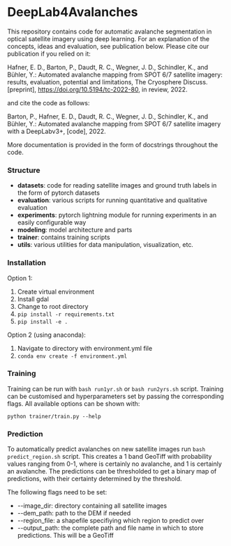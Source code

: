 # DeepLab4Avalanches
This repository contains code for automatic avalanche segmentation in optical satellite imagery using deep learning. For an explanation of the concepts, ideas and evaluation, see publication below. Please cite our publication if you relied on it:

Hafner, E. D., Barton, P., Daudt, R. C., Wegner, J. D., Schindler, K., and Bühler, Y.: Automated avalanche mapping from SPOT 6/7 satellite imagery: results, evaluation, potential and limitations, The Cryosphere Discuss. [preprint], https://doi.org/10.5194/tc-2022-80, in review, 2022.

and cite the code as follows:

Barton, P., Hafner, E. D., Daudt, R. C., Wegner, J. D., Schindler, K., and Bühler, Y.: Automated avalanche mapping from SPOT 6/7 satellite imagery with a DeepLabv3+, [code], 2022.


More documentation is provided in the form of docstrings throughout the code.

### Structure

* **datasets**: code for reading satellite images and ground truth labels in the form of pytorch datasets
* **evaluation**: various scripts for running quantitative and qualitative evaluation
* **experiments**: pytorch lightning module for running experiments in an easily configurable way
* **modeling**: model architecture and parts
* **trainer**: contains training scripts
* **utils**: various utilities for data manipulation, visualization, etc.

### Installation
Option 1:
1. Create virtual environment
2. Install gdal
3. Change to root directory
4. `pip install -r requirements.txt`
5. `pip install -e .`

Option 2 (using anaconda):
1. Navigate to directory with environment.yml file
2. `conda env create -f environment.yml` 

### Training

Training can be run with  `bash run1yr.sh` or `bash run2yrs.sh` script. Training can be customised and hyperparameters set by passing the corresponding flags. All available options can be shown with:

`python trainer/train.py --help`

### Prediction

To automatically predict avalanches on new satellite images run `bash predict_region.sh` script. This creates a 1 band GeoTiff with probability values ranging from 0-1, where is certainly no avalanche, and 1 is certainly an avalanche. The predictions can be thresholded to get a binary map of predictions, with their certainty determined by the threshold.

The following flags need to be set:

* --image_dir: directory containing all satellite images
* --dem_path: path to the DEM if needed
* --region_file: a shapefile specifiying which region to predict over
* --output_path: the complete path and file name in which to store predictions. This will be a GeoTiff



